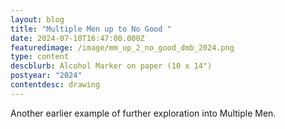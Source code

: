 ```yaml
---
layout: blog
title: "Multiple Men up to No Good "
date: 2024-07-10T16:47:00.000Z
featuredimage: /image/mm_up_2_no_good_dmb_2024.png
type: content
descblurb: Alcohol Marker on paper (10 x 14")
postyear: "2024"
contentdesc: drawing
---
```

Another earlier example of further exploration into Multiple Men.

